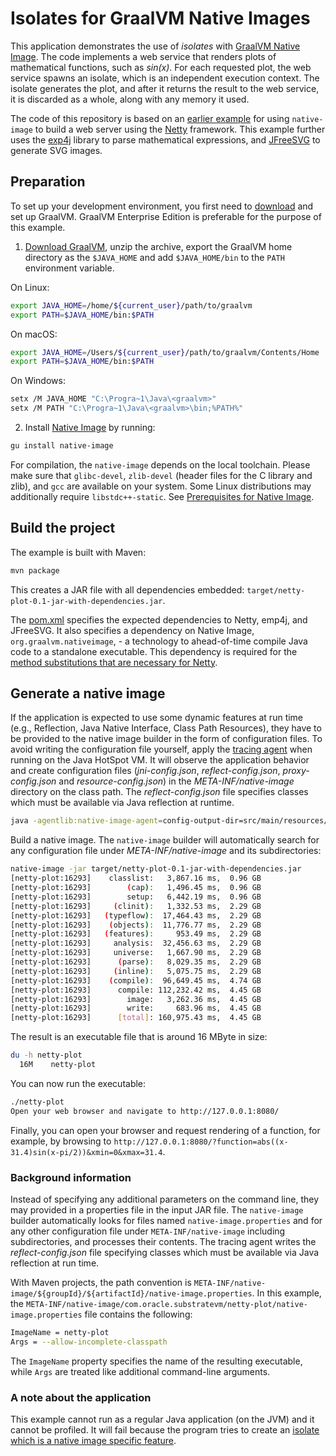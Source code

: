 # Isolates for GraalVM Native Images

This application demonstrates the use of _isolates_ with [GraalVM Native Image](https://www.graalvm.org/docs/reference-manual/native-image/).
The code implements a web service that renders plots of mathematical functions, such as _sin(x)_.
For each requested plot, the web service spawns an isolate, which is an independent execution context.
The isolate generates the plot, and after it returns the result to the web service, it is discarded as a whole, along with any memory it used.

The code of this repository is based on an [earlier example](https://github.com/cstancu/netty-native-demo) for using `native-image` to build a web server using the [Netty](http://netty.io/) framework.
This example further uses the [exp4j](https://www.objecthunter.net/exp4j/) library to parse mathematical expressions, and [JFreeSVG](http://www.jfree.org/jfreesvg/) to generate SVG images.

## Preparation

To set up your development environment, you first need to [download](http://www.graalvm.org/downloads/) and set up GraalVM.
GraalVM Enterprise Edition is preferable for the purpose of this example.

1. [Download GraalVM](https://www.graalvm.org/downloads/), unzip the archive, export the GraalVM home directory as the `$JAVA_HOME` and add `$JAVA_HOME/bin` to the `PATH` environment variable.

  On Linux:
  ```bash
  export JAVA_HOME=/home/${current_user}/path/to/graalvm
  export PATH=$JAVA_HOME/bin:$PATH
  ```
  On macOS:
  ```bash
  export JAVA_HOME=/Users/${current_user}/path/to/graalvm/Contents/Home
  export PATH=$JAVA_HOME/bin:$PATH
  ```
  On Windows:
  ```bash
  setx /M JAVA_HOME "C:\Progra~1\Java\<graalvm>"
  setx /M PATH "C:\Progra~1\Java\<graalvm>\bin;%PATH%"
  ```

2. Install [Native Image](https://www.graalvm.org/docs/reference-manual/native-image/#install-native-image) by running:
  ```bash
  gu install native-image
  ```

For compilation, the `native-image` depends on the local toolchain.
Please make sure that `glibc-devel`, `zlib-devel` (header files for the C library and zlib), and `gcc` are available on your system. Some Linux distributions may additionally require `libstdc++-static`.
See [Prerequisites for Native Image](https://www.graalvm.org/reference-manual/native-image/#prerequisites).

## Build the project

The example is built with Maven:

```bash
mvn package
```

This creates a JAR file with all dependencies embedded: `target/netty-plot-0.1-jar-with-dependencies.jar`.

The [pom.xml](pom.xml) specifies the expected dependencies to Netty, emp4j, and JFreeSVG.
It also specifies a dependency on Native Image, `org.graalvm.nativeimage`, - a technology to ahead-of-time compile Java code to a standalone executable.
This dependency is required for the [method substitutions that are necessary for Netty](https://github.com/cstancu/netty-native-demo).

## Generate a native image

If the application is expected to use some dynamic features at run time (e.g., Reflection, Java Native Interface, Class Path Resources), they have to be provided to the native image builder in the form of configuration files.
To avoid writing the configuration file yourself, apply the [tracing agent](https://www.graalvm.org/docs/reference-manual/native-image/#tracing-agent) when running on the Java HotSpot VM.
It will observe the application behavior and create configuration files (_jni-config.json_, _reflect-config.json_, _proxy-config.json_ and _resource-config.json_) in the _META-INF/native-image_ directory on the class path.
The _reflect-config.json_ file specifies classes which must be available via Java reflection at runtime.

```bash
java -agentlib:native-image-agent=config-output-dir=src/main/resources/META-INF/native-image -jar target/netty-plot-0.1-jar-with-dependencies.jar
```

Build a native image. The `native-image` builder will automatically search for any configuration file under _META-INF/native-image_ and its subdirectories:
```bash
native-image -jar target/netty-plot-0.1-jar-with-dependencies.jar
[netty-plot:16293]    classlist:   3,867.16 ms,  0.96 GB
[netty-plot:16293]        (cap):   1,496.45 ms,  0.96 GB
[netty-plot:16293]        setup:   6,442.19 ms,  0.96 GB
[netty-plot:16293]     (clinit):   1,332.53 ms,  2.29 GB
[netty-plot:16293]   (typeflow):  17,464.43 ms,  2.29 GB
[netty-plot:16293]    (objects):  11,776.77 ms,  2.29 GB
[netty-plot:16293]   (features):     953.49 ms,  2.29 GB
[netty-plot:16293]     analysis:  32,456.63 ms,  2.29 GB
[netty-plot:16293]     universe:   1,667.90 ms,  2.29 GB
[netty-plot:16293]      (parse):   8,029.35 ms,  2.29 GB
[netty-plot:16293]     (inline):   5,075.75 ms,  2.29 GB
[netty-plot:16293]    (compile):  96,649.45 ms,  4.74 GB
[netty-plot:16293]      compile: 112,232.42 ms,  4.45 GB
[netty-plot:16293]        image:   3,262.36 ms,  4.45 GB
[netty-plot:16293]        write:     683.96 ms,  4.45 GB
[netty-plot:16293]      [total]: 160,975.43 ms,  4.45 GB
```

The result is an executable file that is around 16 MByte in size:
```bash
du -h netty-plot
  16M    netty-plot
```

You can now run the executable:
```bash
./netty-plot
Open your web browser and navigate to http://127.0.0.1:8080/
```

Finally, you can open your browser and request rendering of a function, for example, by browsing to `http://127.0.0.1:8080/?function=abs((x-31.4)sin(x-pi/2))&xmin=0&xmax=31.4`.

### Background information

Instead of specifying any additional parameters on the command line, they may provided in a properties file in the input JAR file.
The `native-image` builder automatically looks for files named `native-image.properties` and for any other configuration file under `META-INF/native-image` including subdirectories, and processes their contents.
The tracing agent writes the _reflect-config.json_ file specifying classes which must be available via Java reflection at run time.

With Maven projects, the path convention is `META-INF/native-image/${groupId}/${artifactId}/native-image.properties`.
In this example, the `META-INF/native-image/com.oracle.substratevm/netty-plot/native-image.properties` file contains the following:
```bash
ImageName = netty-plot
Args = --allow-incomplete-classpath
```
The `ImageName` property specifies the name of the resulting executable, while `Args` are treated like additional command-line arguments.

### A note about the application

This example cannot run as a regular Java application (on the JVM) and it cannot be profiled.
It will fail because the program tries to create an [isolate which is a native image specific feature](https://medium.com/graalvm/isolates-and-compressed-references-more-flexible-and-efficient-memory-management-for-graalvm-a044cc50b67e).
